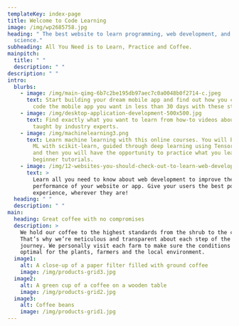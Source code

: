 ```yaml
---
templateKey: index-page
title: Welcome to Code Learning
image: /img/wp2685758.jpg
heading: " The best website to learn programming, web development, and computer
  science."
subheading: All You Need is to Learn, Practice and Coffee.
mainpitch:
  title: " "
  description: " "
description: " "
intro:
  blurbs:
    - image: /img/main-qimg-6b7c2be195db97aec7c0a0048b0f2714-c.jpeg
      text: Start building your dream mobile app and find out how you can learn to
        code the mobile app you want in less than 30 days with these strategies.
    - image: /img/desktop-application-development-500x500.jpg
      text: Find exactly what you want to learn from how-to videos about Desktop Apps,
        taught by industry experts.
    - image: /img/machinelearning3.png
      text: Learn machine learning with this online courses. You will be introduced to
        ML with scikit-learn, guided through deep learning using TensorFlow 2.0,
        and then you will have the opportunity to practice what you learn with
        beginner tutorials.
    - image: /img/12-websites-you-should-check-out-to-learn-web-development-fast.png
      text: >
        Learn all you need to know about web development to improve the
        performance of your website or app. Give your users the best possible
        experience, wherever they are!
  heading: " "
  description: " "
main:
  heading: Great coffee with no compromises
  description: >
    We hold our coffee to the highest standards from the shrub to the cup.
    That’s why we’re meticulous and transparent about each step of the coffee’s
    journey. We personally visit each farm to make sure the conditions are
    optimal for the plants, farmers and the local environment.
  image1:
    alt: A close-up of a paper filter filled with ground coffee
    image: /img/products-grid3.jpg
  image2:
    alt: A green cup of a coffee on a wooden table
    image: /img/products-grid2.jpg
  image3:
    alt: Coffee beans
    image: /img/products-grid1.jpg
---
```

